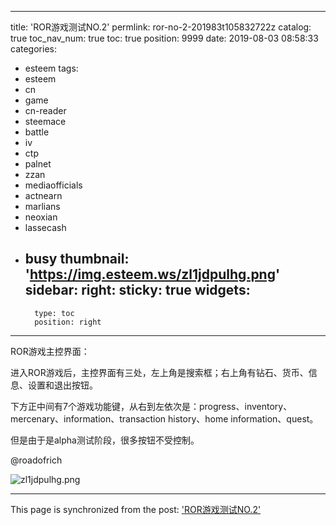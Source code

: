 
---
title: 'ROR游戏测试NO.2'
permlink: ror-no-2-201983t105832722z
catalog: true
toc_nav_num: true
toc: true
position: 9999
date: 2019-08-03 08:58:33
categories:
- esteem
tags:
- esteem
- cn
- game
- cn-reader
- steemace
- battle
- iv
- ctp
- palnet
- zzan
- mediaofficials
- actnearn
- marlians
- neoxian
- lassecash
- busy
thumbnail: 'https://img.esteem.ws/zl1jdpulhg.png'
sidebar:
    right:
        sticky: true
widgets:
    -
        type: toc
        position: right
---


ROR游戏主控界面：

进入ROR游戏后，主控界面有三处，左上角是搜索框；右上角有钻石、货币、信息、设置和退出按钮。

下方正中间有7个游戏功能键，从右到左依次是：progress、inventory、mercenary、information、transaction history、home information、quest。

但是由于是alpha测试阶段，很多按钮不受控制。

@roadofrich

![zl1jdpulhg.png](https://img.esteem.ws/zl1jdpulhg.png)

- - -

This page is synchronized from the post: ['ROR游戏测试NO.2'](https://steemit.com/@m18207319997/ror-no-2-201983t105832722z)
